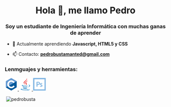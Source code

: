 <h1 align="center">Hola 👋, me llamo Pedro</h1>
<h3 align="center">Soy un estudiante de Ingeniería Informática con muchas ganas de aprender</h3>

- 🌱 Actualmente aprendiendo **Javascript, HTML5 y CSS**

- 📫 Contacto: **pedrobustamanted@gmail.com**

<h3 align="left">Lenmguajes y herramientas:</h3>
<p align="left"> <a href="https://www.cprogramming.com/" target="_blank" rel="noreferrer"> <img src="https://raw.githubusercontent.com/devicons/devicon/master/icons/c/c-original.svg" alt="c" width="40" height="40"/> </a> <a href="https://www.java.com" target="_blank" rel="noreferrer"> <img src="https://raw.githubusercontent.com/devicons/devicon/master/icons/java/java-original.svg" alt="java" width="40" height="40"/> </a> <a href="https://www.photoshop.com/en" target="_blank" rel="noreferrer"> <img src="https://raw.githubusercontent.com/devicons/devicon/master/icons/photoshop/photoshop-line.svg" alt="photoshop" width="40" height="40"/> </a> </p>


<p>&nbsp;<img align="center" src="https://github-readme-stats.vercel.app/api?username=pedrobusta&show_icons=true&locale=en" alt="pedrobusta" /></p>

